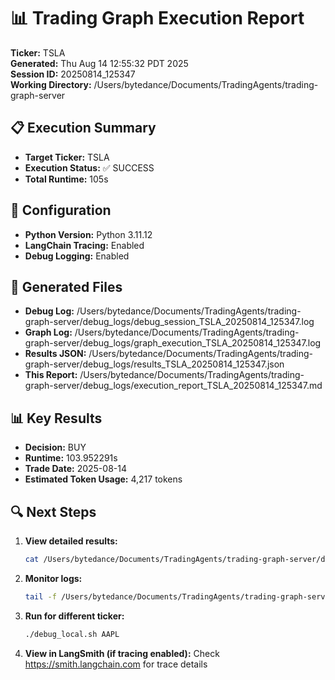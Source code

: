 # 📊 Trading Graph Execution Report

**Ticker:** TSLA  
**Generated:** Thu Aug 14 12:55:32 PDT 2025  
**Session ID:** 20250814_125347  
**Working Directory:** /Users/bytedance/Documents/TradingAgents/trading-graph-server

## 📋 Execution Summary

- **Target Ticker:** TSLA
- **Execution Status:** ✅ SUCCESS
- **Total Runtime:** 105s

## 🔧 Configuration

- **Python Version:** Python 3.11.12
- **LangChain Tracing:** Enabled
- **Debug Logging:** Enabled

## 📂 Generated Files

- **Debug Log:** /Users/bytedance/Documents/TradingAgents/trading-graph-server/debug_logs/debug_session_TSLA_20250814_125347.log
- **Graph Log:** /Users/bytedance/Documents/TradingAgents/trading-graph-server/debug_logs/graph_execution_TSLA_20250814_125347.log  
- **Results JSON:** /Users/bytedance/Documents/TradingAgents/trading-graph-server/debug_logs/results_TSLA_20250814_125347.json
- **This Report:** /Users/bytedance/Documents/TradingAgents/trading-graph-server/debug_logs/execution_report_TSLA_20250814_125347.md

## 📊 Key Results

- **Decision:** BUY
- **Runtime:** 103.952291s
- **Trade Date:** 2025-08-14
- **Estimated Token Usage:** 4,217 tokens

## 🔍 Next Steps

1. **View detailed results:**
   ```bash
   cat /Users/bytedance/Documents/TradingAgents/trading-graph-server/debug_logs/results_TSLA_20250814_125347.json | jq .
   ```

2. **Monitor logs:**
   ```bash
   tail -f /Users/bytedance/Documents/TradingAgents/trading-graph-server/debug_logs/graph_execution_TSLA_20250814_125347.log
   ```

3. **Run for different ticker:**
   ```bash
   ./debug_local.sh AAPL
   ```

4. **View in LangSmith (if tracing enabled):**
   Check https://smith.langchain.com for trace details

